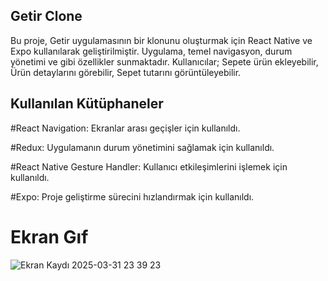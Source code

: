 
## Getir Clone
Bu proje, Getir uygulamasının bir klonunu oluşturmak için React Native ve Expo kullanılarak geliştirilmiştir. 
Uygulama, temel navigasyon, durum yönetimi ve gibi özellikler sunmaktadır. 
Kullanıcılar; Sepete ürün ekleyebilir, Ürün detaylarını görebilir, Sepet tutarını görüntüleyebilir.

## Kullanılan Kütüphaneler

#React Navigation: Ekranlar arası geçişler için kullanıldı.

#Redux: Uygulamanın durum yönetimini sağlamak için kullanıldı.

#React Native Gesture Handler: Kullanıcı etkileşimlerini işlemek için kullanıldı.

#Expo: Proje geliştirme sürecini hızlandırmak için kullanıldı.

# Ekran Gıf

![Ekran Kaydı 2025-03-31 23 39 23](https://github.com/user-attachments/assets/2f27e4e2-de76-4d0d-b03a-171fcd082323)
